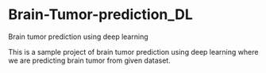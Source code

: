 # Brain-Tumor-prediction_DL
Brain tumor prediction using deep learning 

This is a sample project of brain tumor prediction using deep learning where we are predicting brain tumor from given dataset.
